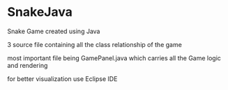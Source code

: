 # SnakeJava
Snake Game created using Java 

3 source file containing all the class relationship of the game

most important file being GamePanel.java which carries all the Game logic and rendering

for better visualization use Eclipse IDE

